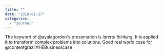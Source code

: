 ```yaml
---
title: ""
date: "2019-01-17"
categories: 
  - "journal"
---
```


The keyword of @ayalagordon's presentation is _lateral thinking_. It is applied it to transform complex problems into solutions. Good real world case for @contentgraz! #HEBusinesscase
